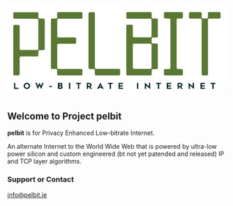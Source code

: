 ![Image](https://github.com/weqaar/pelbit.github.io/blob/master/images/pelbit-logo-medium.png)


## Welcome to Project **pelbit**

**pelbit** is for Privacy Enhanced Low-bitrate Internet.

An alternate Internet to the World Wide Web that is powered by ultra-low power silicon and custom engineered (bt not yet patended and released) IP and TCP layer algorithms.

### Support or Contact

info@pelbit.ie

